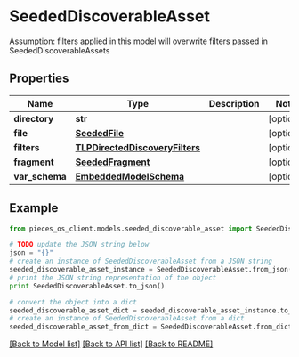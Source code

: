# SeededDiscoverableAsset

Assumption: filters applied in this model will overwrite filters passed in SeededDiscoverableAssets

## Properties
Name | Type | Description | Notes
------------ | ------------- | ------------- | -------------
**directory** | **str** |  | [optional] 
**file** | [**SeededFile**](SeededFile.md) |  | [optional] 
**filters** | [**TLPDirectedDiscoveryFilters**](TLPDirectedDiscoveryFilters.md) |  | [optional] 
**fragment** | [**SeededFragment**](SeededFragment.md) |  | [optional] 
**var_schema** | [**EmbeddedModelSchema**](EmbeddedModelSchema.md) |  | [optional] 

## Example

```python
from pieces_os_client.models.seeded_discoverable_asset import SeededDiscoverableAsset

# TODO update the JSON string below
json = "{}"
# create an instance of SeededDiscoverableAsset from a JSON string
seeded_discoverable_asset_instance = SeededDiscoverableAsset.from_json(json)
# print the JSON string representation of the object
print SeededDiscoverableAsset.to_json()

# convert the object into a dict
seeded_discoverable_asset_dict = seeded_discoverable_asset_instance.to_dict()
# create an instance of SeededDiscoverableAsset from a dict
seeded_discoverable_asset_from_dict = SeededDiscoverableAsset.from_dict(seeded_discoverable_asset_dict)
```
[[Back to Model list]](../README.md#documentation-for-models) [[Back to API list]](../README.md#documentation-for-api-endpoints) [[Back to README]](../README.md)


